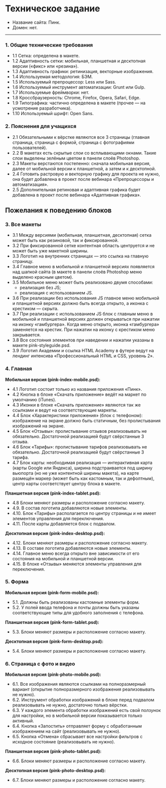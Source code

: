 # Техническое задание

- Название сайта: Пинк.
- Домен: нет.

---

### 1. Общие технические требования

- 1.1 Сетка: определена в макете.
- 1.2 Адаптивность сетки: мобильная, планшетная и десктопная версии («фикс» или «резина»).
- 1.3 Адаптивность графики: ретинизация, векторные изображения.
- 1.4 Используемая методология: БЭМ.
- 1.5 Используемый препроцессор: Less или Sass.
- 1.6 Используемый инструмент автоматизации: Grunt или Gulp.
- 1.7 Используемые фреймворки: нет.
- 1.8 Кроссбраузерность: Chrome, Firefox, Opera, Safari, Edge.
- 1.9 Типографика: частично определена в макете (прочее — на усмотрение разработчика).
- 1.10 Используемый шрифт: Open Sans.

### 2. Пояснения для учащихся

- 2.1 Обязательными к вёрстке являются все 3 страницы (главная страница, страница с формой, страница с фотографиями пользователей).
- 2.2 В макетах есть скрытые слои со всплывающими окнами. Такие слои выделены зелёным цветом в панели слоёв Photoshop.
- 2.3 Макеты верстаются постепенно: сначала мобильная версия, далее от мобильной версии к планшетной, а затем и к десктопной.
- 2.4 Готовить растровую и векторную графику для проекта не нужно, она будет добавлена в проект после вебинара «Препроцессоры и автоматизация».
- 2.5 Дополнительная ретиновая и адаптивная графика будет добавлена в проект после вебинара «Адаптивная графика».

## Пожелания к поведению блоков

### 3. Все макеты

- 3.1 Между версиями (мобильная, планшетная, десктопная) сетка может быть как резиновой, так и фиксированной.
- 3.2 При фиксированной сетке контентная область центруется и не может быть уже макетной ширины.
- 3.3 Логотип на внутренних страницах — это ссылка на главную страницу.
- 3.4 Главное меню в мобильной и планшетной версиях появляется над шапкой сайта (в макете в панели слоёв Photoshop меню выделено красным цветом).
- 3.5 Мобильное меню может быть реализовано двумя способами:
  - реализация без JS;
  - реализация с использованием JS.
- 3.6 При реализации без использования JS главное меню мобильной и планшетной версиях должно быть всегда открыто, а иконка с крестиком — скрыта.
- 3.7 При реализации с использованием JS блок с главным меню в мобильной и планшетной версиях должен открываться при нажатии на иконку «гамбургера». Когда меню открыто, иконка «гамбургера» заменяется на крестик. При нажатии на иконку с крестиком меню закрывается.
- 3.8 Все состояния элементов при наведении и нажатии указаны в макете pink-styleguide.psd.
- 3.9 Логотип Академии и ссылка HTML Academy в футере ведут на лендинг интенсива «Профессиональный HTML и CSS, уровень 2».

### 4. Главная

**Мобильная версия (pink-index-mobile.psd):**

- 4.1 Логотип состоит только из названия приложения «Пинк».
- 4.2 Кнопка в блоке «Скачать приложение» ведёт на маркет по умолчанию (iTunes).
- 4.3 Иконки в блоке «Скачать приложение» являются так же ссылками и ведут на соответствующие маркеты.
- 4.4 Блок «Характеристики приложения» (блок с телефоном): изображение на экране должно быть статичным, без пролистывания изображений на экране.
- 4.5 Блок «Отзывы»: пролистывание отзывов реализовывать не обязательно. Достаточной реализацией будут свёрстанные 3 отзыва.
- 4.6 Блок «Тарифы»: пролистывание тарифов реализовывать не обязательно. Достаточной реализацией будут свёрстанные 3 тарифа.
- 4.7 Блок карты: необходимая реализация — интерактивная карта (карты Google или Яндекса), ширина подстраивается под ширину вьюпорта (но не уже контентной ширины макета), на карте размещён маркер (может быть как кастомным, так и дефолтным), центр карты соответствует центру блока в макете.

**Планшетная версия (pink-index-tablet.psd):**

- 4.8 Блоки меняют размеры и расположение согласно макету.
- 4.9. В состав логотипа добавляются новые элементы.
- 4.10. Блок «Тарифы» располагается по центру страницы и не имеет элементов управления для переключения.
- 4.11. После карты добавляется блок с подвалом.

**Десктопная версия (pink-index-desktop.psd):**

- 4.12. Блоки меняют размеры и расположение согласно макету.
- 4.13. В составе логотипа добавляются новые элементы.
- 4.14. Главное меню всегда открыто вне зависимости от его состояния на мобильной и планшетной версии.
- 4.15. В блоке «Отзывы» меняются элементы управления для переключения.

### 5. Форма

**Мобильная версия (pink-form-mobile.psd):**

- 5.1. Должны быть реализованы кастомные элементы форм.
- 5.2. У полей ввода телефона и почты должны быть указаны соответствующие типы для удобного заполнения с телефона.

**Планшетная версия (pink-form-tablet.psd):**

- 5.3. Блоки меняют размеры и расположение согласно макету.

**Десктопная версия (pink-form-desktop.psd):**

- 5.4. Блоки меняют размеры и расположение согласно макету.

### 6. Страница с фото и видео

**Мобильная версия (pink-photo-mobile.psd):**

- 6.1. Все изображения являются ссылками на полноразмерный вариант (открытие полноразмерного изображения реализовывать не нужно).
- 6.2. Инструмент обработки изображений в блоке перед подвалом реализовывать не нужно, достаточно только вёрстки.
- 6.3. У каждого элемента обработки изображений есть свой ползунок для настройки, но в мобильной версии показывается только активный.
- 6.4. Кнопка «Запостить» отправляет форму с обработанным изображением на сайт (реализовывать не нужно).
- 6.5. Кнопка «Отмена» сбрасывает все настройки фильтров с исходное состояние (реализовывать не нужно).

**Планшетная версия (pink-photo-tablet.psd):**

- 6.6. Блоки меняют размеры и расположение согласно макету.

**Десктопная версия (pink-photo-desktop.psd):**

- 6.7. Блоки меняют размеры и расположение согласно макету.
